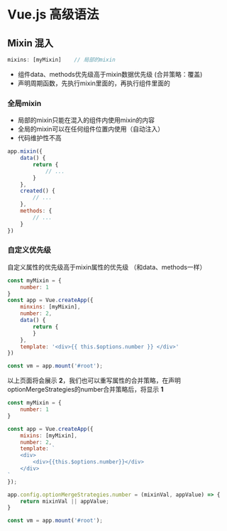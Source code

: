 # Vue.js 高级语法

## Mixin 混入

```js
mixins: [myMixin]    // 局部的mixin
```

- 组件data、methods优先级高于mixin数据优先级 (合并策略：覆盖)
- 声明周期函数，先执行mixin里面的，再执行组件里面的

### 全局mixin

- 局部的mixin只能在混入的组件内使用mixin的内容
- 全局的mixin可以在任何组件位置内使用（自动注入）
- 代码维护性不高

```js
app.mixin({
    data() {
        return {
            // ...
        }
    },
    created() {
      	// ...  
    },
    methods: {
        // ...
    }
})
```

### 自定义优先级

自定义属性的优先级高于mixin属性的优先级 （和data、methods一样）

```js
const myMixin = {
    number: 1
}
const app = Vue.createApp({
    minxins: [myMixin],
    number: 2,
    data() {
        return {
        }
    },
    template: '<div>{{ this.$options.number }} </div>'
})

const vm = app.mount('#root');
```

以上页面将会展示 **2**，我们也可以重写属性的合并策略，在声明optionMergeStrategies的number合并策略后，将显示 **1**

```js
const myMixin = {
    number: 1
}

const app = Vue.createApp({
    mixins: [myMixin],
    number: 2,
    template: `
    <div>
    	<div>{{this.$options.number}}</div>
    </div>
`
});

app.config.optionMergeStrategies.number = (mixinVal, appValue) => {
    return mixinVal || appValue;
}

const vm = app.mount('#root');
```

